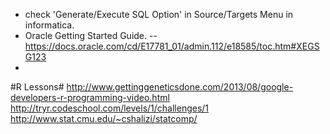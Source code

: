 * check 'Generate/Execute SQL Option' in Source/Targets Menu in informatica.
* Oracle Getting Started Guide. --https://docs.oracle.com/cd/E17781_01/admin.112/e18585/toc.htm#XEGSG123
*  

#R Lessons#
http://www.gettinggeneticsdone.com/2013/08/google-developers-r-programming-video.html
http://tryr.codeschool.com/levels/1/challenges/1
http://www.stat.cmu.edu/~cshalizi/statcomp/
